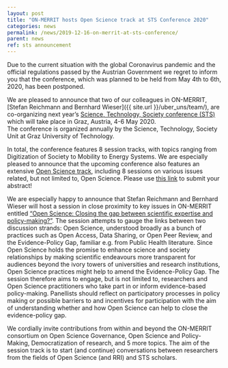 ```yaml
---
layout: post
title: "ON-MERRIT hosts Open Science track at STS Conference 2020"
categories: news
permalink: /news/2019-12-16-on-merrit-at-sts-conference/
parent: news
ref: sts announcement
---
```

Due to the current situation with the global Coronavirus pandemic and the official regulations passed by the Austrian Government we regret to inform you that the conference, which was planned to be held from May 4th to 6th, 2020, has been postponed. 
 
We are pleased to announce that two of our colleagues in ON-MERRIT, [Stefan Reichmann and Bernhard Wieser]({{ site.url }}/uber_uns/team/), are co-organizing next year’s [Science, Technology, Society conference (STS)](https://www.tugraz.at/arbeitsgruppen/sts/sts-conference-graz/) which will take place in Graz, Austria, 4-6 May 2020.    
The conference is organized annually by the Science, Technology, Society Unit at Graz University of Technology.   

In total, the conference features 8 session tracks, with topics ranging from Digitization of Society to Mobility to Energy Systems. We are especially pleased to announce that the upcoming conference also features an extensive [Open Science track](https://sts-conference.isds.tugraz.at/event/10/page/157-overview-session-tracks), including 8 sessions on various issues related, but not limited to, Open Science. Please use [this link](https://sts-conference.isds.tugraz.at/event/10/page/157-overview-session-tracks) to submit your abstract!   

We are especially happy to announce that Stefan Reichmann and Bernhard Wieser will host a session in close proximity to key issues in ON-MERRIT entitled [“Open Science: Closing the gap between scientific expertise and policy-making?”](https://sts-conference.isds.tugraz.at/event/10/page/163-a-open-science-rethinking-the-science-and-society-relationship). The session attempts to gauge the links between two discussion strands: Open Science, understood broadly as a bunch of practices such as Open Access, Data Sharing, or Open Peer Review, and the Evidence-Policy Gap, familiar e.g. from Public Health literature. Since Open Science holds the promise to enhance science and society relationships by making scientific endeavours more transparent for audiences beyond the ivory towers of universities and research institutions, Open Science practices might help to amend the Evidence-Policy Gap. The session therefore aims to engage, but is not limited to, researchers and Open Science practitioners who take part in or inform evidence-based policy-making. Panellists should reflect on participatory processes in policy making or possible barriers to and incentives for participation with the aim of understanding whether and how Open Science can help to close the evidence-policy gap.      

We cordially invite contributions from within and beyond the ON-MERRIT consortium on Open Science Governance, Open Science and Policy-Making, Democratization of research, and 5 more topics. The aim of the session track is to start (and continue) conversations between researchers from the fields of Open Science (and RRI) and STS scholars.   

